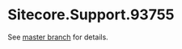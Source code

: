 # Sitecore.Support.93755

See [master branch](https://github.com/sitecoresupport/Sitecore.Support.93755) for details.
